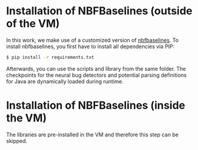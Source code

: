 # Installation of NBFBaselines (outside of the VM)
In this work, we make use of a customized version of [nbfbaselines](https://github.com/cedricrupb/nbfbaselines). To install nbfbaselines, you first have to install all dependencies via PIP:
```bash
$ pip install -r requirements.txt
```
Afterwards, you can use the scripts and library from the same folder. The checkpoints for the neural bug detectors and potential parsing definitions for Java are dynamically loaded during runtime.

# Installation of NBFBaselines (inside the VM)
The libraries are pre-installed in the VM and therefore this step can be skipped.